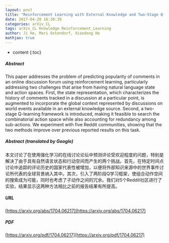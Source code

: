 ```yaml
---
layout: post
title: "Reinforcement Learning with External Knowledge and Two-Stage Q-functions for Predicting Popular Reddit Threads"
date: 2017-04-20 16:30:39
categories: arXiv_CL
tags: arXiv_CL Knowledge Reinforcement_Learning
author: Ji He, Mari Ostendorf, Xiaodong He
mathjax: true
---
```


* content
{:toc}

##### Abstract
This paper addresses the problem of predicting popularity of comments in an online discussion forum using reinforcement learning, particularly addressing two challenges that arise from having natural language state and action spaces. First, the state representation, which characterizes the history of comments tracked in a discussion at a particular point, is augmented to incorporate the global context represented by discussions on world events available in an external knowledge source. Second, a two-stage Q-learning framework is introduced, making it feasible to search the combinatorial action space while also accounting for redundancy among sub-actions. We experiment with five Reddit communities, showing that the two methods improve over previous reported results on this task.

##### Abstract (translated by Google)
本文讨论了在使用强化学习的在线讨论论坛中预测评论受欢迎程度的问题，特别是解决了由于具有自然语言状态和行动空间而产生的两个挑战。首先，在特定时间点讨论中追踪的评论历史的国家代表性被增加，以便将外部知识来源中的世界事件讨论所代表的全球背景纳入其中。其次，引入了两阶段Q学习框架，使组合动作空间的搜索成为可能，同时也考虑了子动作之间的冗余。我们对5个Reddit社区进行了实验，结果显示这两种方法相比之前的报告结果有所提高。

##### URL
[https://arxiv.org/abs/1704.06217](https://arxiv.org/abs/1704.06217)

##### PDF
[https://arxiv.org/pdf/1704.06217](https://arxiv.org/pdf/1704.06217)

